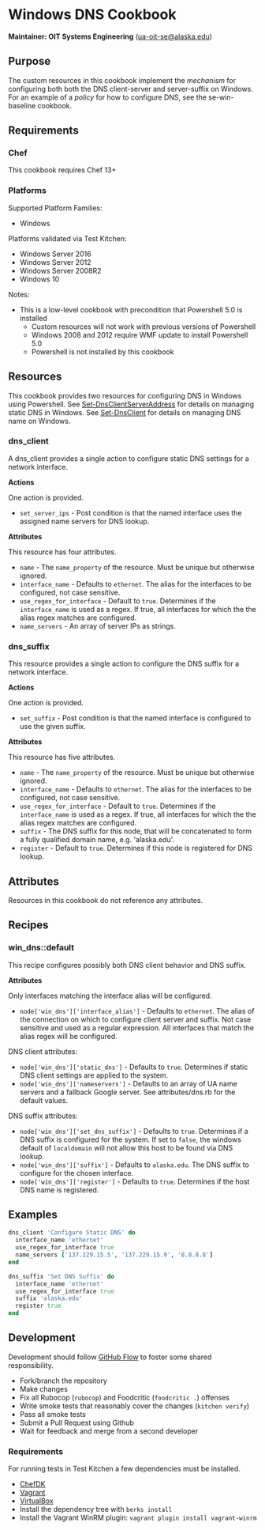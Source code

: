 # Windows DNS Cookbook

__Maintainer: OIT Systems Engineering__ (<ua-oit-se@alaska.edu>)

## Purpose

The custom resources in this cookbook implement the _mechanism_ for configuring both both the DNS client-server and server-suffix on Windows.  For an example of a _policy_ for how to configure DNS, see the se-win-baseline cookbook.

## Requirements

### Chef

This cookbook requires Chef 13+

### Platforms

Supported Platform Families:

* Windows

Platforms validated via Test Kitchen:

* Windows Server 2016
* Windows Server 2012
* Windows Server 2008R2
* Windows 10

Notes:

* This is a low-level cookbook with precondition that Powershell 5.0 is installed
  * Custom resources will not work with previous versions of Powershell
  * Windows 2008 and 2012 require WMF update to install Powershell 5.0
  * Powershell is not installed by this cookbook

## Resources

This cookbook provides two resources for configuring DNS in Windows using Powershell.  See [Set-DnsClientServerAddress](https://technet.microsoft.com/en-us/itpro/powershell/windows/dnsclient/set-dnsclientserveraddress) for details on managing static DNS in Windows.  See [Set-DnsClient](https://technet.microsoft.com/en-us/itpro/powershell/windows/dnsclient/set-dnsclient) for details on managing DNS name on Windows.

### dns_client
A dns_client provides a single action to configure static DNS settings for a network interface.

__Actions__

One action is provided.

* `set_server_ips` - Post condition is that the named interface uses the assigned name servers for DNS lookup.

__Attributes__

This resource has four attributes.

* `name` - The `name_property` of the resource.  Must be unique but otherwise ignored.
* `interface_name` - Defaults to `ethernet`.  The alias for the interfaces to be configured, not case sensitive.
* `use_regex_for_interface` - Default to `true`.  Determines if the `interface_name` is used as a regex.  If true, all interfaces for which the the alias regex matches are configured.
* `name_servers` - An array of server IPs as strings.

### dns_suffix

This resource provides a single action to configure the DNS suffix for a network interface.

__Actions__

One action is provided.

* `set_suffix` - Post condition is that the named interface is configured to use the given suffix.

__Attributes__

This resource has five attributes.

* `name` - The `name_property` of the resource.  Must be unique but otherwise ignored.
* `interface_name` - Defaults to `ethernet`.  The alias for the interfaces to be configured, not case sensitive.
* `use_regex_for_interface` - Default to `true`.  Determines if the `interface_name` is used as a regex.  If true, all interfaces for which the the alias regex matches are configured.
* `suffix` - The DNS suffix for this node, that will be concatenated to form a fully qualified domain name, e.g. 'alaska.edu'.
* `register` - Default to `true`.  Determines if this node is registered for DNS lookup.

## Attributes

Resources in this cookbook do not reference any attributes.

## Recipes

### win_dns::default

This recipe configures possibly both DNS client behavior and DNS suffix.

__Attributes__

Only interfaces matching the interface alias will be configured.

* `node['win_dns']['interface_alias']` - Defaults to `ethernet`.  The alias of the connection on which to configure client server and suffix.  Not case sensitive and used as a regular expression.  All interfaces that match the alias regex will be configured.

DNS client attributes:

* `node['win_dns']['static_dns']` - Defaults to `true`. Determines if static DNS client settings are applied to the system.
* `node['win_dns']['nameservers']` - Defaults to an array of UA name servers and a fallback Google server.  See attributes/dns.rb for the default values.

DNS suffix attributes:

* `node['win_dns']['set_dns_suffix']` - Defaults to `true`. Determines if a DNS suffix is configured for the system.  If set to `false`, the windows default of `localdomain` will not allow this host to be found via DNS lookup.
* `node['win_dns']['suffix']` - Defaults to `alaska.edu`.  The DNS suffix to configure for the chosen interface.
* `node['win_dns']['register']` - Defaults to `true`.  Determines if the host DNS name is registered.

## Examples

```ruby
dns_client 'Configure Static DNS' do
  interface_name 'ethernet'
  use_regex_for_interface true
  name_servers ['137.229.15.5', '137.229.15.9', '8.8.8.8']
end

dns_suffix 'Set DNS Suffix' do
  interface_name 'ethernet'
  use_regex_for_interface true
  suffix 'alaska.edu'
  register true
end
```

## Development

Development should follow [GitHub Flow](https://guides.github.com/introduction/flow/) to foster some shared responsibility.

* Fork/branch the repository
* Make changes
* Fix all Rubocop (`rubocop`) and Foodcritic (`foodcritic .`) offenses
* Write smoke tests that reasonably cover the changes (`kitchen verify`)
* Pass all smoke tests
* Submit a Pull Request using Github
* Wait for feedback and merge from a second developer

### Requirements

For running tests in Test Kitchen a few dependencies must be installed.

* [ChefDK](https://downloads.chef.io/chef-dk/)
* [Vagrant](https://www.vagrantup.com/)
* [VirtualBox](https://www.virtualbox.org/wiki/Downloads)
* Install the dependency tree with `berks install`
* Install the Vagrant WinRM plugin:  `vagrant plugin install vagrant-winrm`
